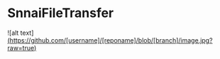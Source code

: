 # SnnaiFileTransfer



![alt text][(https://github.com/[username]/[reponame]/blob/[branch]/image.jpg?raw=true)](https://github.com/SnaiKun/SnnaiFileTransfer/blob/main/UI.png)
